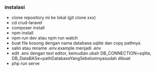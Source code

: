 ### instalasi

- clone repository ini ke lokal (git clone xxx)
- cd crud-laravel
- composer install
- npm install
- npm run dev atau npm run watch
- buat file kosong dengan nama database.sqlite dan copy pathnya
- salin atau rename .env.example menjadi .env
- edit .env dengan text editor, kemudian ubah DB_CONNECTION=sqlite, DB_DataBASe=pathDatabaseYangSebelumnyasudah dibuat
- php run serve
